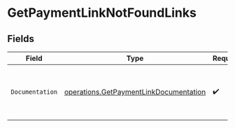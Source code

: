 # GetPaymentLinkNotFoundLinks


## Fields

| Field                                                                                            | Type                                                                                             | Required                                                                                         | Description                                                                                      |
| ------------------------------------------------------------------------------------------------ | ------------------------------------------------------------------------------------------------ | ------------------------------------------------------------------------------------------------ | ------------------------------------------------------------------------------------------------ |
| `Documentation`                                                                                  | [operations.GetPaymentLinkDocumentation](../../models/operations/getpaymentlinkdocumentation.md) | :heavy_check_mark:                                                                               | The URL to the generic Mollie API error handling guide.                                          |